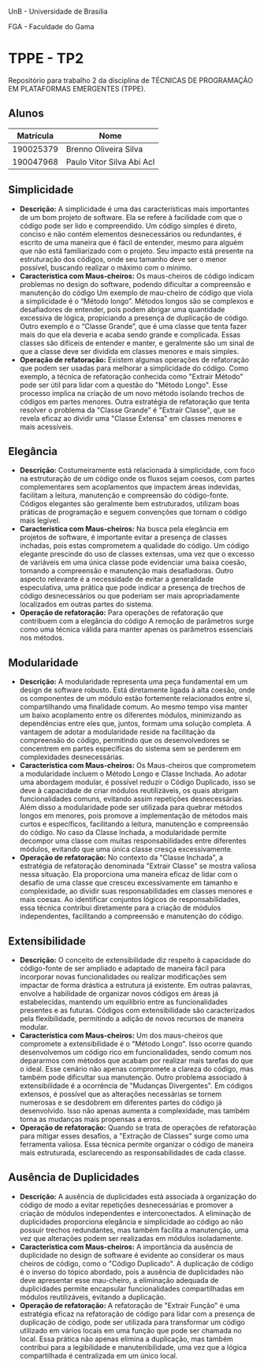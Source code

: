 UnB - Universidade de Brasilia

FGA - Faculdade do Gama

# TPPE - TP2
Repositório para trabalho 2 da disciplina de TÉCNICAS DE PROGRAMAÇÃO EM PLATAFORMAS EMERGENTES (TPPE).

## Alunos

Matrícula | Nome
|--|--|
190025379 | Brenno Oliveira Silva
190047968 | Paulo Vitor Silva Abi Acl

## Simplicidade
- **Descrição:** A simplicidade é uma das características mais importantes de um bom projeto de software. Ela se refere à facilidade com que o código pode ser lido e compreendido. Um código simples é direto, conciso e não contém elementos desnecessários ou redundantes, é escrito de uma maneira que é fácil de entender, mesmo para alguém que não está familiarizado com o projeto. Seu impacto está presente na estruturação dos códigos, onde seu tamanho deve ser o menor possível, buscando realizar o máximo com o mínimo.
- **Característica com Maus-cheiros:** Os maus-cheiros de código indicam problemas no design do software, podendo dificultar a compreensão e manutenção do código Um exemplo de mau-cheiro de código que viola a simplicidade é o “Método longo”. Métodos longos são se complexos e desafiadores de entender, pois podem abrigar uma quantidade excessiva de lógica, propiciando a presença de duplicação de código. Outro exemplo é o “Classe Grande”, que é uma classe que tenta fazer mais do que ela deveria e acaba sendo grande e complicada. Essas classes são difíceis de entender e manter, e geralmente são um sinal de que a classe deve ser dividida em classes menores e mais simples.
- **Operação de refatoração:** Existem algumas operações de refatoração que podem ser usadas para melhorar a simplicidade do código. Como exemplo, a técnica de refatoração conhecida como "Extrair Método" pode ser útil para lidar com a questão do "Método Longo". Esse processo implica na criação de um novo método isolando trechos de códigos em partes menores. Outra estratégia de refatoração que tenta resolver o problema da "Classe Grande" é "Extrair Classe", que se revela eficaz ao dividir uma "Classe Extensa" em classes menores e mais acessíveis.

## Elegância
- **Descrição:** Costumeiramente está relacionada à simplicidade, com foco na estruturação de um código onde os fluxos sejam coesos, com partes complementares sem acoplamentos que impactem áreas indevidas, facilitam a leitura, manutenção e compreensão do código-fonte. Códigos elegantes são geralmente bem estruturados, utilizam boas práticas de programação e seguem convenções que tornam o código mais legível. 
- **Característica com Maus-cheiros:** Na busca pela elegância em projetos de software, é importante evitar a presença de classes inchadas, pois estas comprometem a qualidade do código. Um código elegante prescinde do uso de classes extensas, uma vez que o excesso de variáveis em uma única classe pode evidenciar uma baixa coesão, tornando a compreensão e manutenção mais desafiadoras. Outro aspecto relevante é a necessidade de evitar a generalidade especulativa, uma prática que pode indicar a presença de trechos de código desnecessários ou que poderiam ser mais apropriadamente localizados em outras partes do sistema.
- **Operação de refatoração:** Para operações de refatoração que contribuem com a elegância do código A remoção de parâmetros surge como uma técnica válida para manter apenas os parâmetros essenciais nos métodos.

## Modularidade
- **Descrição:** A modularidade representa uma peça fundamental em um design de software robusto. Está diretamente ligada à alta coesão, onde os componentes de um módulo estão fortemente relacionados entre si, compartilhando uma finalidade comum. Ao mesmo tempo visa manter um baixo acoplamento entre os diferentes módulos, minimizando as dependências entre eles que, juntos, formam uma solução completa. A vantagem de adotar a modularidade reside na facilitação da compreensão do código, permitindo que os desenvolvedores se concentrem em partes específicas do sistema sem se perderem em complexidades desnecessárias.
- **Característica com Maus-cheiros:** Os Maus-cheiros que comprometem a modularidade incluem o Método Longo e Classe Inchada. Ao adotar uma abordagem modular, é possível reduzir o Código Duplicado, isso se deve à capacidade de criar módulos reutilizáveis, os quais abrigam funcionalidades comuns, evitando assim repetições desnecessárias. Além disso a modularidade pode ser utilizada para quebrar métodos longos em menores, pois promove a implementação de métodos mais curtos e específicos, facilitando a leitura, manutenção e compreensão do código. No caso da Classe Inchada, a modularidade permite decompor uma classe com muitas responsabilidades entre diferentes módulos, evitando que uma única classe cresça excessivamente. 
- **Operação de refatoração:** No contexto da "Classe Inchada", a estratégia de refatoração denominada "Extrair Classe" se mostra valiosa nessa situação. Ela proporciona uma maneira eficaz de lidar com o desafio de uma classe que cresceu excessivamente em tamanho e complexidade, ao dividir suas responsabilidades em classes menores e mais coesas. Ao identificar conjuntos lógicos de responsabilidades, essa técnica contribui diretamente para a criação de módulos independentes, facilitando a compreensão e manutenção do código.
 
## Extensibilidade
- **Descrição:** O conceito de extensibilidade diz respeito à capacidade do código-fonte de ser ampliado e adaptado de maneira fácil para incorporar novas funcionalidades ou realizar modificações sem impactar de forma drástica a estrutura já existente. Em outras palavras, envolve a habilidade de organizar novos códigos em áreas já estabelecidas, mantendo um equilíbrio entre as funcionalidades presentes e as futuras. Códigos com extensibilidade são caracterizados pela flexibilidade, permitindo a adição de novos recursos de maneira modular.
- **Característica com Maus-cheiros:** Um dos maus-cheiros que compromete a extensibilidade é o "Método Longo". Isso ocorre quando desenvolvemos um código rico em funcionalidades, sendo comum nos depararmos com métodos que acabam por realizar mais tarefas do que o ideal. Esse cenário não apenas compromete a clareza do código, mas também pode dificultar sua manutenção. Outro problema associado à extensibilidade é a ocorrência de "Mudanças Divergentes". Em códigos extensos, é possível que as alterações necessárias se tornem numerosas e se desdobrem em diferentes partes do código já desenvolvido. Isso não apenas aumenta a complexidade, mas também torna as mudanças mais propensas a erros.
- **Operação de refatoração:** Quando se trata de operações de refatoração para mitigar esses desafios, a "Extração de Classes" surge como uma ferramenta valiosa. Essa técnica permite organizar o código de maneira mais estruturada, esclarecendo as responsabilidades de cada classe.

## Ausência de Duplicidades
- **Descrição:** A ausência de duplicidades está associada à organização do código de modo a evitar repetições desnecessárias e promover a criação de módulos independentes e interconectados. A eliminação de duplicidades proporciona elegância e simplicidade ao código ao não possuir trechos redundantes, mas também facilita a manutenção, uma vez que alterações podem ser realizadas em módulos isoladamente.
- **Característica com Maus-cheiros:** A importância da ausência de duplicidade no design de software é evidente ao considerar os maus cheiros de código, como o "Código Duplicado". A duplicação de código é o inverso do tópico abordado, pois a ausência de duplicidades não deve apresentar esse mau-cheiro, a eliminação adequada de duplicidades permite encapsular funcionalidades compartilhadas em módulos reutilizáveis, evitando a duplicação.
- **Operação de refatoração:** A refatoração de "Extrair Função" é uma estratégia eficaz na refatoração de código para lidar com a presença de duplicação de código, pode ser utilizada para transformar um código utilizado em vários locais em uma função que pode ser chamada no local. Essa prática não apenas elimina a duplicação, mas também contribui para a legibilidade e manutenibilidade, uma vez que a lógica compartilhada é centralizada em um único local.

